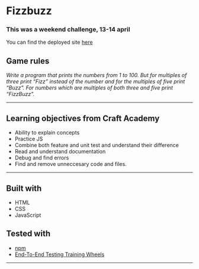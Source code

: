 # Fizzbuzz

 ### This was a weekend challenge, 13-14 april

 You can find the deployed site [here](https://carrosen.github.io/fizzbuzz_js/)

 ## Game rules
*Write a program that prints the numbers from 1 to 100. But for multiples of three print “Fizz” instead of the number and for the multiples of five print “Buzz”. For numbers which are multiples of both three and five print “FizzBuzz”.*

 ---

 ## Learning objectives from Craft Academy

* Ability to explain concepts
* Practice JS
* Combine both feature and unit test and understand their difference
* Read and understand documentation
* Debug and find errors
* Find and remove unneccesary code and files.


 ---

## Built with
* HTML
* CSS
* JavaScript

 ## Tested with
 * [npm](https://www.npmjs.com/)
 * [End-To-End Testing Training Wheels](https://www.npmjs.com/package/e2e_training_wheels)


---

